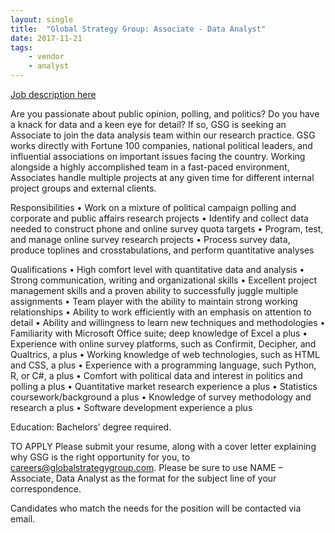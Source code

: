 ```yaml
---
layout: single
title:  "Global Strategy Group: Associate - Data Analyst"
date: 2017-11-21
tags: 
    - vendor
    - analyst
---
```


[Job description here](http://www.globalstrategygroup.com/careers/10138/)

Are you passionate about public opinion, polling, and politics? Do you have a knack for data and a keen eye for detail? If so, GSG is seeking an Associate to join the data analysis team within our research practice. GSG works directly with Fortune 100 companies, national political leaders, and influential associations on important issues facing the country. Working alongside a highly accomplished team in a fast-paced environment, Associates handle multiple projects at any given time for different internal project groups and external clients.

Responsibilities
• Work on a mixture of political campaign polling and corporate and public affairs research projects
• Identify and collect data needed to construct phone and online survey quota targets
• Program, test, and manage online survey research projects
• Process survey data, produce toplines and crosstabulations, and perform quantitative analyses

Qualifications
• High comfort level with quantitative data and analysis
• Strong communication, writing and organizational skills
• Excellent project management skills and a proven ability to successfully juggle multiple assignments
• Team player with the ability to maintain strong working relationships
• Ability to work efficiently with an emphasis on attention to detail
• Ability and willingness to learn new techniques and methodologies
• Familiarity with Microsoft Office suite; deep knowledge of Excel a plus
• Experience with online survey platforms, such as Confirmit, Decipher, and Qualtrics, a plus
• Working knowledge of web technologies, such as HTML and CSS, a plus
• Experience with a programming language, such Python, R, or C#, a plus
• Comfort with political data and interest in politics and polling a plus
• Quantitative market research experience a plus
• Statistics coursework/background a plus
• Knowledge of survey methodology and research a plus
• Software development experience a plus

Education: Bachelors’ degree required.

TO APPLY
Please submit your resume, along with a cover letter explaining why GSG is the right opportunity for you, to careers@globalstrategygroup.com. Please be sure to use NAME – Associate, Data Analyst as the format for the subject line of your correspondence.

Candidates who match the needs for the position will be contacted via email.    
